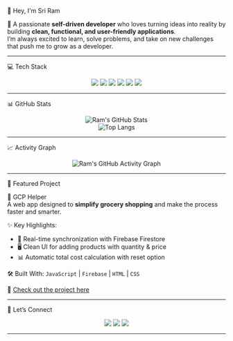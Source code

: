 👋 Hey, I'm Sri Ram  

🚀 A passionate **self-driven developer** who loves turning ideas into reality by building **clean, functional, and user-friendly applications**.  
I’m always excited to learn, solve problems, and take on new challenges that push me to grow as a developer.  

---

💻 Tech Stack  

<p align="center">
  <img src="https://img.shields.io/badge/HTML5-E34F26?style=for-the-badge&logo=html5&logoColor=white" />
  <img src="https://img.shields.io/badge/CSS3-1572B6?style=for-the-badge&logo=css3&logoColor=white" />
  <img src="https://img.shields.io/badge/JavaScript-F7E017?style=for-the-badge&logo=javascript&logoColor=black" />
  <img src="https://img.shields.io/badge/Firebase-FF6F00?style=for-the-badge&logo=firebase&logoColor=white" />
  <img src="https://img.shields.io/badge/Git-F05033?style=for-the-badge&logo=git&logoColor=white" />
  <img src="https://img.shields.io/badge/GitHub-181717?style=for-the-badge&logo=github&logoColor=white" />
</p>  

---

📊 GitHub Stats  

<div align="center">

![Ram's GitHub Stats](https://github-readme-stats.vercel.app/api?username=Ram-1922&show_icons=true&theme=dark&hide_border=true)  
![Top Langs](https://github-readme-stats.vercel.app/api/top-langs/?username=Ram-1922&layout=compact&theme=dark&hide_border=true)  

</div>  

---

📈 Activity Graph  

<div align="center">

![Ram's GitHub Activity Graph](https://github-readme-activity-graph.vercel.app/graph?username=Ram-1922&theme=react-dark&hide_border=true)

</div>  

---

🚀 Featured Project  

🛒 GCP Helper  
A web app designed to **simplify grocery shopping** and make the process faster and smarter.  

✨ Key Highlights:  
- 🔄 Real-time synchronization with Firebase Firestore  
- 🖥️ Clean UI for adding products with quantity & price  
- 📊 Automatic total cost calculation with reset option  

🛠 Built With:
`JavaScript` | `Firebase` | `HTML` | `CSS`  

🔗 [Check out the project here](https://github.com/Ram-1922/web-development/tree/main/GCP%20helper)  

---

🤝 Let’s Connect  

<p align="center">
  <a href="mailto:srir42194@gmail.com"><img src="https://img.shields.io/badge/Email-D14836?style=for-the-badge&logo=gmail&logoColor=white" /></a>
  <a href="https://www.linkedin.com/in/ram2219"><img src="https://img.shields.io/badge/LinkedIn-0A66C2?style=for-the-badge&logo=linkedin&logoColor=white" /></a>
  <a href="https://github.com/Ram-1922"><img src="https://img.shields.io/badge/GitHub-181717?style=for-the-badge&logo=github&logoColor=white" /></a>
</p>  

---
